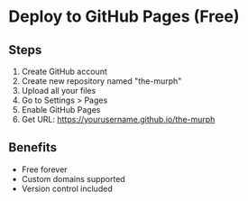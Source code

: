 # Deploy to GitHub Pages (Free)

## Steps
1. Create GitHub account
2. Create new repository named "the-murph"
3. Upload all your files
4. Go to Settings > Pages
5. Enable GitHub Pages
6. Get URL: https://yourusername.github.io/the-murph

## Benefits
- Free forever
- Custom domains supported
- Version control included
